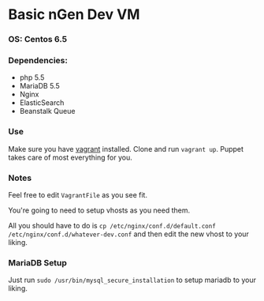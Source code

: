 # Basic nGen Dev VM

### OS: Centos 6.5

### Dependencies:
   - php 5.5
   - MariaDB 5.5
   - Nginx
   - ElasticSearch
   - Beanstalk Queue

### Use

Make sure you have [vagrant](http://vagrantup.com) installed. Clone and run `vagrant up`. Puppet takes care of most everything for you. 

### Notes

Feel free to edit `VagrantFile` as you see fit.

You're going to need to setup vhosts as you need them. 

All you should have to do is `cp /etc/nginx/conf.d/default.conf /etc/nginx/conf.d/whatever-dev.conf` and then edit the new vhost to your liking. 

### MariaDB Setup

Just run `sudo /usr/bin/mysql_secure_installation` to setup mariadb to your liking. 